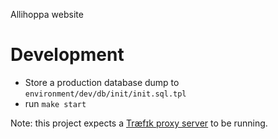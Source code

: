 Allihoppa website

# Development
- Store a production database dump to `environment/dev/db/init/init.sql.tpl`
- run `make start`

Note: this project expects a [Træfɪk proxy server](http://lucasvanlierop.nl/blog/2017/06/25/accessing-your-docker-app-via-a-domain-name-using-traefik/) to be running.
 
